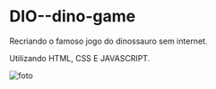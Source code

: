 # DIO--dino-game
Recriando o famoso jogo do dinossauro sem internet. 

Utilizando HTML, CSS E JAVASCRIPT. 

![foto](https://user-images.githubusercontent.com/88461178/168905326-d6ba6f8c-c834-42fd-b116-bc422cfc66af.jpg)
